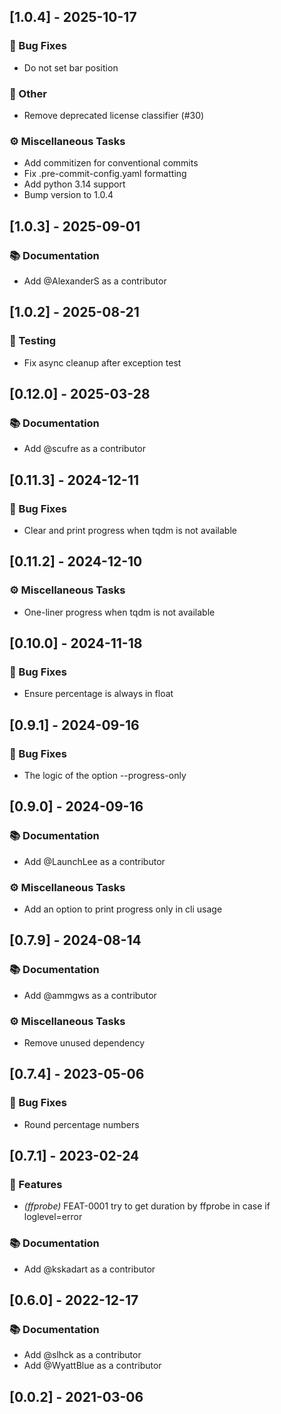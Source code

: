 ## [1.0.4] - 2025-10-17

### 🐛 Bug Fixes

- Do not set bar position

### 💼 Other

- Remove deprecated license classifier (#30)

### ⚙️ Miscellaneous Tasks

- Add commitizen for conventional commits
- Fix .pre-commit-config.yaml formatting
- Add python 3.14 support
- Bump version to 1.0.4
## [1.0.3] - 2025-09-01

### 📚 Documentation

- Add @AlexanderS as a contributor
## [1.0.2] - 2025-08-21

### 🧪 Testing

- Fix async cleanup after exception test
## [0.12.0] - 2025-03-28

### 📚 Documentation

- Add @scufre as a contributor
## [0.11.3] - 2024-12-11

### 🐛 Bug Fixes

- Clear and print progress when tqdm is not available
## [0.11.2] - 2024-12-10

### ⚙️ Miscellaneous Tasks

- One-liner progress when tqdm is not available
## [0.10.0] - 2024-11-18

### 🐛 Bug Fixes

- Ensure percentage is always in float
## [0.9.1] - 2024-09-16

### 🐛 Bug Fixes

- The logic of the option --progress-only
## [0.9.0] - 2024-09-16

### 📚 Documentation

- Add @LaunchLee as a contributor

### ⚙️ Miscellaneous Tasks

- Add an option to print progress only in cli usage
## [0.7.9] - 2024-08-14

### 📚 Documentation

- Add @ammgws as a contributor

### ⚙️ Miscellaneous Tasks

- Remove unused dependency
## [0.7.4] - 2023-05-06

### 🐛 Bug Fixes

- Round percentage numbers
## [0.7.1] - 2023-02-24

### 🚀 Features

- *(ffprobe)* FEAT-0001 try to get duration by ffprobe in case if loglevel=error

### 📚 Documentation

- Add @kskadart as a contributor
## [0.6.0] - 2022-12-17

### 📚 Documentation

- Add @slhck as a contributor
- Add @WyattBlue as a contributor
## [0.0.2] - 2021-03-06
